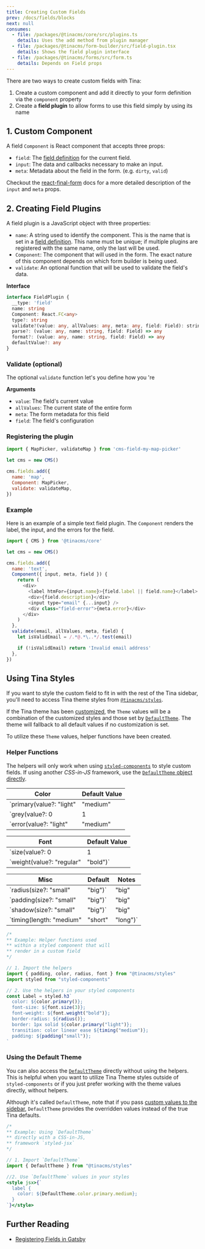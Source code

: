 ```yaml
---
title: Creating Custom Fields
prev: /docs/fields/blocks
next: null
consumes:
  - file: /packages/@tinacms/core/src/plugins.ts
    details: Uses the add method from plugin manager
  - file: /packages/@tinacms/form-builder/src/field-plugin.tsx
    details: Shows the field plugin interface
  - file: /packages/@tinacms/forms/src/form.ts
    details: Depends on Field props
---
```


There are two ways to create custom fields with Tina:

1. Create a custom component and add it directly to your form definition via the `component` property
2. Create a **field plugin** to allow forms to use this field simply by using its name

## 1. Custom Component

A field `Component` is React component that accepts three props:

- `field`: The [field definition](https://tinacms.org/docs/concepts/fields#field-definition) for the current field.
- `input`: The data and callbacks necessary to make an input.
- `meta`: Metadata about the field in the form. (e.g. `dirty`, `valid`)

Checkout the [react-final-form](https://github.com/final-form/react-final-form#fieldrenderprops) docs for a more detailed description of the `input` and `meta` props.

## 2. Creating Field Plugins

A field plugin is a JavaScript object with three properties:

- `name`: A string used to identify the component. This is the name that is set in a [field definition](https://tinacms.org/docs/concepts/fields#field-definition). This name must be unique; if multiple plugins are registered with the same name, only the last will be used.
- `Component`: The component that will used in the form. The exact nature of this component depends on which form builder is being used.
- `validate`: An optional function that will be used to validate the field's data.

**Interface**

```typescript
interface FieldPlugin {
  __type: 'field'
  name: string
  Component: React.FC<any>
  type?: string
  validate?(value: any, allValues: any, meta: any, field: Field): string | object | undefined
  parse?: (value: any, name: string, field: Field) => any
  format?: (value: any, name: string, field: Field) => any
  defaultValue?: any
}
```

### Validate (optional)

The optional `validate` function let's you define how you 're

**Arguments**

- `value`: The field's current value
- `allValues`: The current state of the entire form
- `meta`: The form metadata for this field
- `field`: The field's configuration

### Registering the plugin

```javascript
import { MapPicker, validateMap } from 'cms-field-my-map-picker'

let cms = new CMS()

cms.fields.add({
  name: 'map',
  Component: MapPicker,
  validate: validateMap,
})
```

### Example

Here is an example of a simple text field plugin. The `Component` renders the label, the input, and the errors for the field.

```javascript
import { CMS } from '@tinacms/core'

let cms = new CMS()

cms.fields.add({
  name: 'text',
  Component({ input, meta, field }) {
    return (
      <div>
        <label htmFor={input.name}>{field.label || field.name}</label>
        <div>{field.description}</div>
        <input type="email" {...input} />
        <div class="field-error">{meta.error}</div>
      </div>
    )
  },
  validate(email, allValues, meta, field) {
    let isValidEmail = /.*@.*\..*/.test(email)

    if (!isValidEmail) return 'Invalid email address'
  },
})
```

## Using Tina Styles

If you want to style the custom field to fit in with the rest of the Tina sidebar, you'll need to access Tina theme styles from [`@tinacms/styles`](https://github.com/tinacms/tinacms/blob/master/packages/%40tinacms/styles/src/Styles.tsx).

If the Tina theme has been [customized](https://tinacms.org/docs/concepts/sidebar#customizing-the-sidebar-theme), the `Theme` values will be a combination of the customized styles and those set by [`DefaultTheme`](https://tinacms.org/docs/concepts/sidebar#default-theme). The theme will fallback to all default values if no customization is set.

To utilize these `Theme` values, helper functions have been created.

### Helper Functions
<tip>The helpers will only work when using [`styled-components`](https://styled-components.com/) to style custom fields. If using another _CSS-in-JS_ framework, use the [`DefaultTheme` object directly](https://tinacms.org/docs/fields/custom-fields#using-the-default-theme).</tip>

| Color                                                | Default Value |
| ---------------------------------------------------- | ------------- |
| `primary(value?: "light" | "medium" | "dark")`       | "medium"      |
| `grey(value?: 0 | 1 | 2 | 3 | 4 | 5 | 6 | 7 | 8 | 9)`| 0             |
| `error(value?: "light" | "medium" | "dark")`         | "medium"      |

| Font                                                 | Default Value  |
| ---------------------------------------------------- | -------------- |
| `size(value?: 0 | 1 | 2 | 3 | 4 | 5 | 6)`            | 0              |
| `weight(value?: "regular" | "bold")`                 | "regular"      |

| Misc                                                 | Default        | Notes                |
| ---------------------------------------------------- | -------------- |----------------------|
| `radius(size?: "small" | "big")`                     | "big"          | For `border-radius`  |
| `padding(size?: "small" | "big")`                    | "big"          |                      |
| `shadow(size?: "small" | "big")`                     | "big"          | For `box-shadow`     |
| `timing(length: "medium" | "short" | "long")`        | `length` req.  | For `transition`     |

```jsx
/*
** Example: Helper functions used
** within a styled component that will
** render in a custom field
*/

// 1. Import the helpers
import { padding, color, radius, font } from "@tinacms/styles"
import styled from "styled-components"

// 2. Use the helpers in your styled components
const Label = styled.h3`
  color: ${color.primary()};
  font-size: ${font.size(3)};
  font-weight: ${font.weight("bold")};
  border-radius: ${radius()};
  border: 1px solid ${color.primary("light")};
  transition: color linear ease ${timing("medium")};
  padding: ${padding("small")};
`
```

### Using the Default Theme

You can also access the [`DefaultTheme`](https://tinacms.org/docs/concepts/sidebar#default-theme) directly without using the helpers. This is helpful when you want to utilize Tina Theme styles outside of `styled-components` or if you just prefer working with the theme values directly, without helpers.

<tip>Although it's called `DefaultTheme`, note that if you pass [custom values to the sidebar](https://tinacms.org/docs/concepts/sidebar#customizing-the-sidebar-theme), `DefaultTheme` provides the overridden values instead of the true Tina defaults.</tip>

```jsx
/*
** Example: Using `DefaultTheme`
** directly with a CSS-in-JS,
** framework `styled-jsx`
*/

// 1. Import `DefaultTheme`
import { DefaultTheme } from "@tinacms/styles"

//2. Use `DefaultTheme` values in your styles
<style jsx>{`
  label {
    color: ${DefaultTheme.color.primary.medium};
  }
`}</style>
```

## Further Reading

- [Registering Fields in Gatsby](/docs/gatsby/custom-fields)
